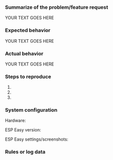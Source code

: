 <!--- NOTE: This is not a support forum! For questions and support go here: --->
<!--- https://www.letscontrolit.com/forum/viewforum.php?f=1 --->
<!--- Remove topics that are not applicable to your feature request of issue --->
<!--- Remember to have a "to the point" TITLE --->

### Summarize of the problem/feature request
<!--- Describe the problem or feature request --->
YOUR TEXT GOES HERE

### Expected behavior
<!--- Tell us what should happen? --->
YOUR TEXT GOES HERE

### Actual behavior
<!--- Tell us what happens instead? --->
YOUR TEXT GOES HERE

### Steps to reproduce
<!--- How can we trigger this problem? --->
1. 
2. 
3. 

<!--- Does the problem persists after powering off and on? (just resetting isn't enough sometimes) --->
<!--- Please document if you have restarted the unit and if the problem is then gone etc. etc. --->
### System configuration
<!--- Please add as much information and screenshots as possible  --->
Hardware:

<!--- You should also provide links to hardware pages etc where we can find more info  --->
ESP Easy version: 

<!--- In order to have a better readablity of your issue then you should place screenshots here  --->
<!--- Simply drag and drop them onto this template, move the text string below the "ESP Easy settings/screenshots" topic  --->
ESP Easy settings/screenshots: 

### Rules or log data
<!--- place your code/rules between the two ``` rows  --->
<!--- remove if not applicable!  --->
```

```
